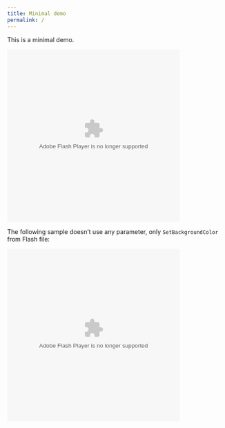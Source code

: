 ```yaml
---
title: Minimal demo
permalink: /
---
```


This is a minimal demo.

<object data="./006699.swf" type="application/x-shockwave-flash" width="400" height="400">
	<param name="movie" value="./006a699.swf" />
	<param name="allowScriptAccess" value="sameDomain" />
    <param name="quality" value="high" />
    <param name="scale" value="noscale" />
    <param name="bgcolor" value="006699" />
    <param name="menu" value="false" />
</object>

The following sample doesn’t use any parameter, only `SetBackgroundColor` from Flash file:

<object data="./006699.swf" type="application/x-shockwave-flash" width="400" height="400">
	<param name="movie" value="./006a699.swf" />
	<param name="allowScriptAccess" value="sameDomain" />
    <param name="quality" value="high" />
    <param name="scale" value="noscale" />
    <param name="menu" value="false" />
</object>

<script src="./ruffle.js"></script>

